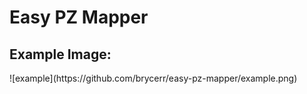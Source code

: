 <h1>Easy PZ Mapper</h1>

<h2>Example Image:</h2>
![example](https://github.com/brycerr/easy-pz-mapper/example.png)
